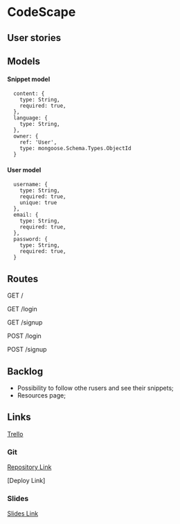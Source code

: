 # CodeScape

## User stories


## Models
#### Snippet model
```
  content: {
    type: String,
    required: true,
  },
  language: {
    type: String,
  },
  owner: {
    ref: 'User',
    type: mongoose.Schema.Types.ObjectId
  }
```

#### User model

```
  username: {
    type: String,
    required: true,
    unique: true
  },
  email: {
    type: String,
    required: true,
  },
  password: {
    type: String,
    required: true,
  }
```

## Routes

GET /

GET /login

GET /signup

POST /login

POST /signup



## Backlog
- Possibility to follow othe rusers and see their snippets;
- Resources page;


## Links
[Trello](https://trello.com/b/gTyFyNr4/codescape)


### Git

[Repository Link](https://github.com/Kalande/CodeScape)

[Deploy Link]

### Slides

[Slides Link](https://docs.google.com/presentation/d/1c3jc7EyW_yYRE_Tm-s-mhmGKUYmDysP5x9hr41UBlAU/edit?usp=sharing)